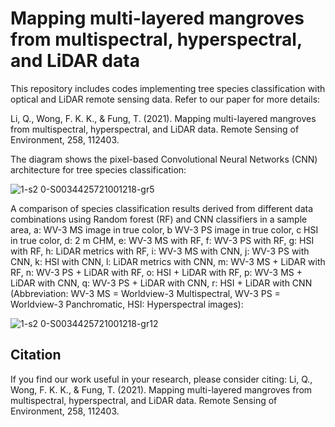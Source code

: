 # Mapping multi-layered mangroves from multispectral, hyperspectral, and LiDAR data
This repository includes codes implementing tree species classification with optical and LiDAR remote sensing data. Refer to our paper for more details: 

Li, Q., Wong, F. K. K., & Fung, T. (2021). Mapping multi-layered mangroves from multispectral, hyperspectral, and LiDAR data. Remote Sensing of Environment, 258, 112403.


The diagram shows the pixel-based Convolutional Neural Networks (CNN) architecture for tree species classification:

![1-s2 0-S0034425721001218-gr5](https://github.com/QiaosiLi/tree_species_classification/assets/140426435/9e612afa-e666-4fe9-af72-6bc05404248a)


A comparison of species classification results derived from different data combinations using Random forest (RF) and CNN classifiers in a sample area, a: WV-3 MS image in true color, b WV-3 PS image in true color, c HSI in true color, d: 2 m CHM, e: WV-3 MS with RF, f: WV-3 PS with RF, g: HSI with RF, h: LiDAR metrics with RF, i: WV-3 MS with CNN, j: WV-3 PS with CNN, k: HSI with CNN, l: LiDAR metrics with CNN, m: WV-3 MS + LiDAR with RF, n: WV-3 PS + LiDAR with RF, o: HSI + LiDAR with RF, p: WV-3 MS + LiDAR with CNN, q: WV-3 PS + LiDAR with CNN, r: HSI + LiDAR with CNN (Abbreviation: WV-3 MS = Worldview-3 Multispectral, WV-3 PS = Worldview-3 Panchromatic, HSI: Hyperspectral images):

![1-s2 0-S0034425721001218-gr12](https://github.com/QiaosiLi/tree_species_classification/assets/140426435/cd7a7add-fb14-4983-bcfe-855451216ea2)

## Citation 
If you find our work useful in your research, please consider citing:
Li, Q., Wong, F. K. K., & Fung, T. (2021). Mapping multi-layered mangroves from multispectral, hyperspectral, and LiDAR data. Remote Sensing of Environment, 258, 112403.
